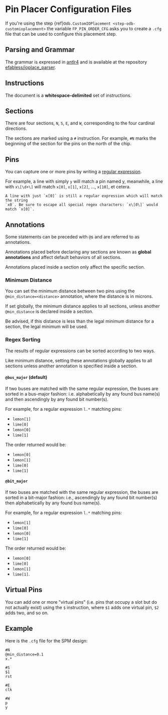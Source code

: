 # Pin Placer Configuration Files

If you're using the step {ref}`Odb.CustomIOPlacement <step-odb-customioplacement>`
the variable `FP_PIN_ORDER_CFG` asks you to create a `.cfg` file that can be used
to configure this placement step.

## Parsing and Grammar

The grammar is expressed in [antlr4](https://github.com/antlr/antlr4) and is
available at the repository [efabless/ioplace_parser](https://github.com/efabless/ioplace_parser).

## Instructions

The document is a **whitespace-delimited** set of instructions.

## Sections

There are four sections, `N`, `S`, `E`, and `W`, corresponding to the four
cardinal directions.

The sections are marked using a `#` instruction. For example, `#N` marks the
beginning of the section for the pins on the north of the chip.

## Pins

You can capture one or more pins by writing
a [regular expression](https://en.wikipedia.org/wiki/Regular_expression).

For example, a line with simply `y` will match a pin named y, meanwhile, a line
with `x\[\d+\]` will match `x[0]`, `x[1]`, `x[2]`, ..., `x[10]`, et cetera.

```{warning}
A line with just `x[0]` is still a regular expression which will match the string
`x0`. Be sure to escape all special regex characters: `x\[0\]` would match `x[0]`.
```

## Annotations

Some statements can be preceded with `@`s and are referred to as annotations.

Annotations placed before declaring any sections are known as **global annotations**
and affect default behaviors of all sections.

Annotations placed inside a section only affect the specific section.

### Minimum Distance

You can set the minimum distance between two pins using the
`@min_distance=<distance>` annotation, where the distance is in microns.

If set globally, the minimum distance applies to all sections, unless another
`@min_distance` is declared inside a section.

Be advised, if this distance is less than the legal minimum distance
for a section, the legal minimum will be used.

### Regex Sorting

The results of regular expressions can be sorted according to two ways.

Like minimum distance, setting these annotations globally applies to all sections
unless another annotation is specified inside a section.

#### `@bus_major` (default)

If two buses are matched with the same regular expression, the buses are sorted
in a bus-major fashion: i.e. alphabetically by any found bus name(s) and then ascendingly
by any found bit number(s).

For example, for a regular expression `l.*` matching pins:

- `lemon[1]`
- `lime[0]`
- `lemon[0]`
- `lime[1]`

The order returned would be:

- `lemon[0]`
- `lemon[1]`
- `lime[0]`
- `lime[1]`

#### `@bit_major`

If two buses are matched with the same regular expression, the buses are sorted
in a bit-major fashion: i.e., ascendingly by any found bit number(s) then
alphabetically by any found bus name(s).

For example, for a regular expression `l.*` matching pins:

- `lemon[1]`
- `lime[0]`
- `lemon[0]`
- `lime[1]`

The order returned would be:

- `lemon[0]`
- `lime[0]`
- `lemon[1]`
- `lime[1]`.

## Virtual Pins

You can add one or more "virtual pins" (i.e. pins that occupy a slot but do not
actually exist) using the `$` instruction, where `$1` adds one virtual pin,
`$2` adds two, and so on.

## Example

Here is the `.cfg` file for the SPM design:

```
#N
@min_distance=0.1
x.*

#S
$1
rst

#E
clk

#W
p
y

```
